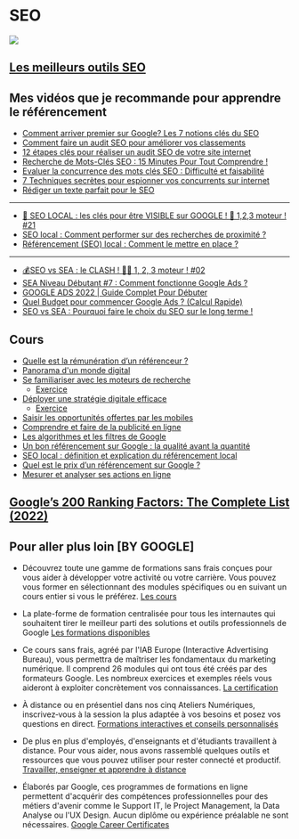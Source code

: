 # SEO

![](https://junto.fr/wp-content/uploads/2022/06/ANALYSE-SEO-scaled.jpg)

## [Les meilleurs outils SEO](./outils.md)

## Mes vidéos que je recommande pour apprendre le référencement

- [Comment arriver premier sur Google? Les 7 notions clés du SEO](https://youtu.be/FNXhHSn00js)
- [Comment faire un audit SEO pour améliorer vos classements](https://youtu.be/18sCVAQqhfg)
- [12 étapes clés pour réaliser un audit SEO de votre site internet](https://youtu.be/1x07D-1JS-Q)
- [Recherche de Mots-Clés SEO : 15 Minutes Pour Tout Comprendre !](https://youtu.be/h8MXw6fL9GY)
- [Evaluer la concurrence des mots clés SEO : Difficulté et faisabilité](https://youtu.be/rdaGADmRZx0)
- [7 Techniques secrètes pour espionner vos concurrents sur internet](https://youtu.be/9AibX7V-PJU)
- [Rédiger un texte parfait pour le SEO](https://youtu.be/oHnUlE4Td3U)

---

- [📍 SEO LOCAL : les clés pour être VISIBLE sur GOOGLE ! 🥇 1,2,3 moteur ! #21](https://youtu.be/F1xexLD1Rms)
- [SEO local : Comment performer sur des recherches de proximité ?](https://youtu.be/lO7vp9rBpkU)
- [Référencement (SEO) local : Comment le mettre en place ?](https://youtu.be/n1OMcJtRn6Q)

---

- [💰SEO vs SEA : le CLASH ! 🤼‍♂️ 1, 2, 3 moteur ! #02](https://youtu.be/fIQ2PjmYq8k)
- [SEA Niveau Débutant #7 : Comment fonctionne Google Ads ?](https://youtu.be/0dyRDUVqSy8)
- [GOOGLE ADS 2022 | Guide Complet Pour Débuter](https://youtu.be/ndNbj6rJx4k)
- [Quel Budget pour commencer Google Ads ? (Calcul Rapide)](https://youtu.be/XlSo-cuttWs)
- [SEO vs SEA : Pourquoi faire le choix du SEO sur le long terme !](https://youtu.be/g2-t9-deaVo)

## Cours

- [Quelle est la rémunération d’un référenceur ?](./metierSEO.md)
- [Panorama d'un monde digital](./JVWEB%20-%20J2%2001%20-%20Panorama%20d_un%20monde%20digital.pdf)
- [Se familiariser avec les moteurs de recherche](./JVWEB%20-%20J2%2002%20-%20Se%20familiariser%20avec%20les%20moteurs%20de%20recherche.pdf)
  - [Exercice](./JV%20-%20J2%20_%20(version%204J)%20-%20ATELIER%20-%20Se%20familiariser%20avec%20les%20moteurs%20de%20recherche%20%2B%20CORRECTION.pdf)
- [Déployer une stratégie digitale efficace](./JVWEB%20-%20J2%2003%20-%20D%C3%A9ployer%20une%20strat%C3%A9gie%20digitale%20efficace.pdf)
  - [Exercice](./JV%20-%20J2%20_%20(version%204J)%20-%20ATELIER%20-%20D%C3%A9ployer%20une%20strat%C3%A9gie%20digitale%20efficace%20%2B%20CORRECTION.pdf)
- [Saisir les opportunités offertes par les mobiles](./JVWEB%20-%20J2%2004%20-%20Saisir%20les%20opportunit%C3%A9s%20offertes%20par%20le%20mobile.pdf)
- [Comprendre et faire de la publicité en ligne](./JV%20-%20J2%20_%2001.1%20-%20QUIZZ%20-%20Comprendre%20et%20faire%20de%20la%20publicit%C3%A9%20en%20ligne%20%2B%20CORRECTION%20(1).pdf)
- [Les algorithmes et les filtres de Google](./algoFiltresGoogle.md)
- [Un bon référencement sur Google : la qualité avant la quantité](./bonSEO.md)
- [SEO local : définition et explication du référencement local](./seoLocal.md)
- [Quel est le prix d’un référencement sur Google ?](./prixReferencement.md)
- [Mesurer et analyser ses actions en ligne](./JV%20-%20J2%20_%2003%20-%20ATELIER%20-%20Mesurer%20et%20analyser%20ses%20actions%20en%20ligne%20%2B%20CORRECTION%20(1).pdf)

## [Google’s 200 Ranking Factors: The Complete List (2022)](https://backlinko.com/google-ranking-factors)

## Pour aller plus loin [BY GOOGLE]

- Découvrez toute une gamme de formations sans frais conçues pour vous aider à développer votre activité ou votre carrière. Vous pouvez vous former en sélectionnant des modules spécifiques ou en suivant un cours entier si vous le préférez. [Les cours](https://learndigital.withgoogle.com/ateliersnumeriques/courses)

- La plate-forme de formation centralisée pour tous les internautes qui souhaitent tirer le meilleur parti des solutions et outils professionnels de Google [Les formations disponibles](https://skillshop.exceedlms.com/student/catalog/browse)

- Ce cours sans frais, agréé par l'IAB Europe (Interactive Advertising Bureau), vous permettra de maîtriser les fondamentaux du marketing numérique. Il comprend 26 modules qui ont tous été créés par des formateurs Google. Les nombreux exercices et exemples réels vous aideront à exploiter concrètement vos connaissances. [La certification](https://learndigital.withgoogle.com/ateliersnumeriques/course/digital-marketing)

- À distance ou en présentiel dans nos cinq Ateliers Numériques, inscrivez‑vous à la session la plus adaptée à vos besoins et posez vos questions en direct. [Formations interactives et conseils personnalisés](https://learndigital.withgoogle.com/ateliersnumeriques/f2f)

- De plus en plus d'employés, d'enseignants et d'étudiants travaillent à distance. Pour vous aider, nous avons rassemblé quelques outils et ressources que vous pouvez utiliser pour rester connecté et productif. [Travailler, enseigner et apprendre à distance](https://learndigital.withgoogle.com/ateliersnumeriques/remote-work)

- Élaborés par Google, ces programmes de formations en ligne permettent d'acquérir des compétences professionnelles pour des métiers d'avenir comme le Support IT, le Project Management, la Data Analyse ou l'UX Design. Aucun diplôme ou expérience préalable ne sont nécessaires. [Google Career Certificates](https://grow.google/intl/fr_fr/google-certificates)
